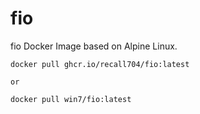 # fio
fio Docker Image based on Alpine Linux.

```
docker pull ghcr.io/recall704/fio:latest

or

docker pull win7/fio:latest
```
